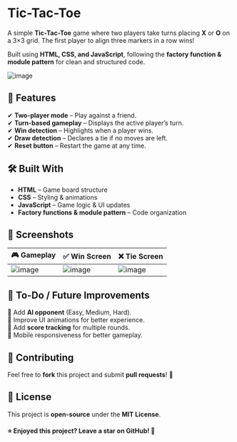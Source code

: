 # Tic-Tac-Toe  

A simple **Tic-Tac-Toe** game where two players take turns placing **X** or **O** on a 3×3 grid. The first player to align three markers in a row wins!  

Built using **HTML, CSS, and JavaScript**, following the **factory function & module pattern** for clean and structured code.

![image](https://github.com/user-attachments/assets/dfafc76d-9124-4dcc-a2fa-8a01da5a6ce9)

## 📌 Features  
✔ **Two-player mode** – Play against a friend.  
✔ **Turn-based gameplay** – Displays the active player’s turn.  
✔ **Win detection** – Highlights when a player wins.  
✔ **Draw detection** – Declares a tie if no moves are left.  
✔ **Reset button** – Restart the game at any time.  

## 🛠 Built With  
- **HTML** – Game board structure  
- **CSS** – Styling & animations  
- **JavaScript** – Game logic & UI updates  
- **Factory functions & module pattern** – Code organization  

## 📸 Screenshots 
| 🎮 Gameplay | ✅ Win Screen | ❌ Tie Screen |  
|------------|-------------|--------------|
|![image](https://github.com/user-attachments/assets/481f12e7-b360-486b-8098-8ca4c16b2bc1)|![image](https://github.com/user-attachments/assets/3fb89a63-9be6-43b9-b336-f0d7ebd99936)|![image](https://github.com/user-attachments/assets/c816b93f-daa1-45cd-a9dc-cc1fd349bacb)| 

## 🎯 To-Do / Future Improvements  
🔹 Add **AI opponent** (Easy, Medium, Hard).  
🔹 Improve UI animations for better experience.  
🔹 Add **score tracking** for multiple rounds.  
🔹 Mobile responsiveness for better gameplay.  

## 🙌 Contributing  
Feel free to **fork** this project and submit **pull requests**! 🚀  

## 📜 License  
This project is **open-source** under the **MIT License**.  

#### ⭐ Enjoyed this project? Leave a star on GitHub! 🌟 
